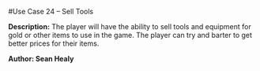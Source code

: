 #Use Case 24 – Sell Tools


**Description:** 
The player will have the ability to sell tools and equipment for gold or other items to use in the game. The player can try and barter to get better prices for their items.

**Author: Sean Healy**
